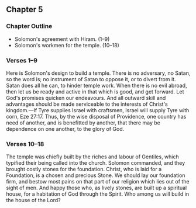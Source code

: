 ## Chapter 5

### Chapter Outline

- Solomon's agreement with Hiram. (1–9)
- Solomon's workmen for the temple. (10–18)

### Verses 1–9

Here is Solomon's design to build a temple. There is no adversary, no Satan, so the word is; no instrument of Satan to oppose it, or to divert from it. Satan does all he can, to hinder temple work. When there is no evil abroad, then let us be ready and active in that which is good, and get forward. Let God's promises quicken our endeavours. And all outward skill and advantages should be made serviceable to the interests of Christ's kingdom.—If Tyre supplies Israel with craftsmen, Israel will supply Tyre with corn, Eze 27:17. Thus, by the wise disposal of Providence, one country has need of another, and is benefitted by another, that there may be dependence on one another, to the glory of God.

### Verses 10–18

The temple was chiefly built by the riches and labour of Gentiles, which typified their being called into the church. Solomon commanded, and they brought costly stones for the foundation. Christ, who is laid for a Foundation, is a chosen and precious Stone. We should lay our foundation firm, and bestow most pains on that part of our religion which lies out of the sight of men. And happy those who, as lively stones, are built up a spiritual house, for a habitation of God through the Spirit. Who among us will build in the house of the Lord?

